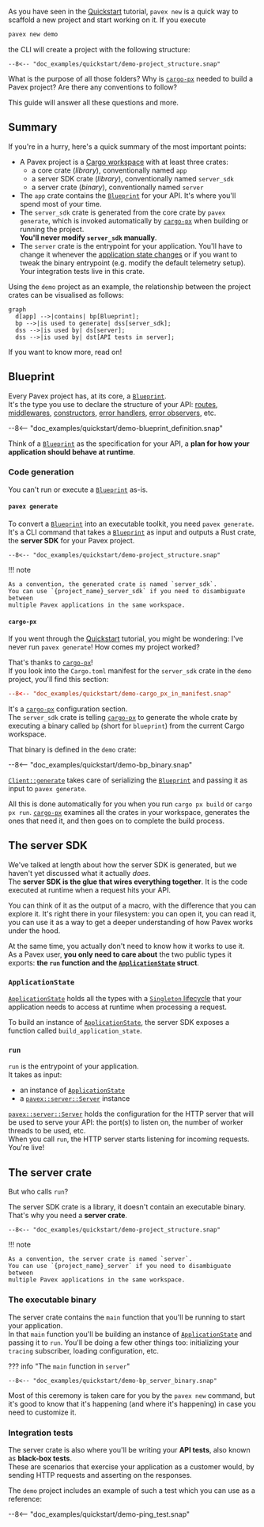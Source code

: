 As you have seen in the [Quickstart](../../getting_started/quickstart/index.md) tutorial, 
`pavex new` is a quick way to scaffold a new project and start working on it. 
If you execute 

```bash
pavex new demo
``` 

the CLI will create a project with the following structure:

```text
--8<-- "doc_examples/quickstart/demo-project_structure.snap"
```

What is the purpose of all those folders? Why is [`cargo-px`][cargo-px] needed to build a Pavex project?
Are there any conventions to follow?

This guide will answer all these questions and more.

## Summary

If you're in a hurry, here's a quick summary of the most important points:

- A Pavex project is a [Cargo workspace](https://doc.rust-lang.org/cargo/reference/workspaces.html)
  with at least three crates: 
    - a core crate (_library_), conventionally named `app`
    - a server SDK crate (_library_), conventionally named `server_sdk`
    - a server crate (_binary_), conventionally named `server`
- The `app` crate contains the [`Blueprint`][Blueprint] for your API. It's where you'll spend most of your time.
- The `server_sdk` crate is generated from the core crate by `pavex generate`, which is invoked automatically
  by [`cargo-px`][cargo-px] when building or running the project.  
  **You'll never modify `server_sdk` manually**. 
- The `server` crate is the entrypoint for your application.
  You'll have to change it whenever the [application state changes](../dependency_injection/core_concepts/application_state.md) 
  or if you want to tweak the binary entrypoint (e.g. modify the default telemetry setup).
  Your integration tests live in this crate.

Using the `demo` project as an example, the relationship between the project crates can be visualised as follows:

```mermaid
graph 
  d[app] -->|contains| bp[Blueprint];
  bp -->|is used to generate| dss[server_sdk];
  dss -->|is used by| ds[server];
  dss -->|is used by| dst[API tests in server];
```

If you want to know more, read on!

## Blueprint

Every Pavex project has, at its core, a [`Blueprint`][Blueprint].  
It's the type you use to declare the structure of your API:
[routes], [middlewares], [constructors], [error handlers], [error observers], etc.

--8<-- "doc_examples/quickstart/demo-blueprint_definition.snap"

Think of a [`Blueprint`][Blueprint] as the specification for your API, a **plan for how your application should behave at
runtime**.

### Code generation

You can't run or execute a [`Blueprint`][Blueprint] as-is.

#### `pavex generate`

To convert a [`Blueprint`][Blueprint] into an executable toolkit, you need `pavex generate`.
It's a CLI command that takes a [`Blueprint`][Blueprint] as input and outputs a
Rust crate, the **server SDK** for your Pavex project.

```text hl_lines="3"
--8<-- "doc_examples/quickstart/demo-project_structure.snap"
```

!!! note

    As a convention, the generated crate is named `server_sdk`.  
    You can use `{project_name}_server_sdk` if you need to disambiguate between
    multiple Pavex applications in the same workspace.

#### `cargo-px`

If you went through the [Quickstart](../../getting_started/quickstart/index.md) tutorial, you might be
wondering: I've never run `pavex generate`! How comes my project worked?

That's thanks to [`cargo-px`][cargo-px]!  
If you look into the `Cargo.toml` manifest for the `server_sdk` crate in the `demo` project,
you'll find this section:

```toml
--8<-- "doc_examples/quickstart/demo-cargo_px_in_manifest.snap"
```

It's a [`cargo-px`][cargo-px] configuration section.  
The `server_sdk` crate is telling [`cargo-px`][cargo-px] to generate the whole crate
by executing a binary called `bp` (short for `blueprint`) from the current Cargo workspace.

That binary is defined in the `demo` crate:

--8<-- "doc_examples/quickstart/demo-bp_binary.snap"

[`Client::generate`][Client::generate] takes care of serializing the [`Blueprint`][Blueprint]
and passing it as input to `pavex generate`.

All this is done automatically for you when you run `cargo px build` or `cargo px run`.
[`cargo-px`][cargo-px] examines all the crates in your workspace, generates the ones
that need it, and then goes on to complete the build process.

## The server SDK

We've talked at length about how the server SDK is generated, but we haven't yet
discussed what it actually _does_.  
The **server SDK is the glue that wires everything together**. It is the code
executed at runtime when a request hits your API.

You can think of it as the output of a macro, with the difference that you can explore it.
It's right there in your filesystem: you can open it, you can read it, you can use it as a way
to get a deeper understanding of how Pavex works under the hood.

At the same time, you actually don't need to know how it works to use it.  
As a Pavex user, **you only need to care about** the two public types it exports: **the `run` function and the [`ApplicationState`](#applicationstate)
struct**.

### `ApplicationState`

[`ApplicationState`](../dependency_injection/core_concepts/application_state.md) holds all the types
with a [`Singleton` lifecycle][Lifecycle::Singleton] that your application needs to access at runtime when processing a request.

To build an instance of [`ApplicationState`](dependency_injection/core_concepts/application_state.md), 
the server SDK exposes a function called `build_application_state`.

### `run`

`run` is the entrypoint of your application.  
It takes as input:

- an instance of [`ApplicationState`](#applicationstate)
- a [`pavex::server::Server`][Server] instance

[`pavex::server::Server`][Server] holds the configuration for the HTTP server that will be used to serve your API:
the port(s) to listen on, the number of worker threads to be used, etc.  
When you call `run`, the HTTP server starts listening for incoming requests.
You're live!

## The server crate

But who calls `run`?

The server SDK crate is a library, it doesn't contain an executable binary.  
That's why you need a **server crate**.

```text hl_lines="2"
--8<-- "doc_examples/quickstart/demo-project_structure.snap"
```

!!! note

    As a convention, the server crate is named `server`.  
    You can use `{project_name}_server` if you need to disambiguate between
    multiple Pavex applications in the same workspace.

### The executable binary

The server crate contains the `main` function that you'll be running to start your application.  
In that `main` function you'll be building an instance of [`ApplicationState`](#applicationstate) and passing it to `run`.
You'll be doing a few other things too: initializing your `tracing` subscriber, loading
configuration, etc.

??? info "The `main` function in `server`"

    --8<-- "doc_examples/quickstart/demo-bp_server_binary.snap"

Most of this ceremony is taken care for you by the `pavex new` command, but it's good to know
that it's happening (and where it's happening) in case you need to customize it.

### Integration tests

The server crate is also where you'll be writing your **API tests**, also known as **black-box tests**.  
These are scenarios that exercise your application as a customer would, by sending HTTP requests and asserting on the
responses.

The `demo` project includes an example of such a test which you can use as a reference:

--8<-- "doc_examples/quickstart/demo-ping_test.snap"

[Blueprint]: ../../api_reference/pavex/blueprint/struct.Blueprint.html
[Client::generate]: ../../api_reference/pavex_cli_client/client/struct.Client.html#method.generate
[Lifecycle::Singleton]: ../../api_reference/pavex/blueprint/constructor/enum.Lifecycle.html#variant.Singleton
[Server]: ../../api_reference/pavex/server/struct.Server.html

[routes]: ../routing/index.md
[constructors]: ../dependency_injection/index.md
[middlewares]: ../middleware/index.md
[error handlers]: ../errors/error_handlers.md
[error observers]: ../errors/error_observers.md
[cargo-px]: https://github.com/LukeMathWalker/cargo-px